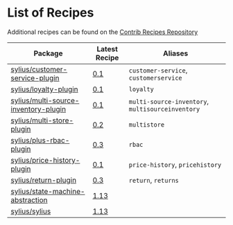 # List of Recipes

Additional recipes can be found on the [Contrib Recipes Repository](https://github.com/symfony/recipes-contrib/blob/flex/main/RECIPES.md)

| Package | Latest Recipe | Aliases |
| --- | --- | --- |
| [sylius/customer-service-plugin](https://packagist.org/packages/sylius/customer-service-plugin) | [0.1](sylius/customer-service-plugin/0.1) | `customer-service`, `customerservice` |
| [sylius/loyalty-plugin](https://packagist.org/packages/sylius/loyalty-plugin) | [0.1](sylius/loyalty-plugin/0.1) | `loyalty` |
| [sylius/multi-source-inventory-plugin](https://packagist.org/packages/sylius/multi-source-inventory-plugin) | [0.1](sylius/multi-source-inventory-plugin/0.1) | `multi-source-inventory`, `multisourceinventory` |
| [sylius/multi-store-plugin](https://packagist.org/packages/sylius/multi-store-plugin) | [0.2](sylius/multi-store-plugin/0.2) | `multistore` |
| [sylius/plus-rbac-plugin](https://packagist.org/packages/sylius/plus-rbac-plugin) | [0.3](sylius/plus-rbac-plugin/0.3) | `rbac` |
| [sylius/price-history-plugin](https://packagist.org/packages/sylius/price-history-plugin) | [0.1](sylius/price-history-plugin/0.1) | `price-history`, `pricehistory` |
| [sylius/return-plugin](https://packagist.org/packages/sylius/return-plugin) | [0.3](sylius/return-plugin/0.3) | `return`, `returns` |
| [sylius/state-machine-abstraction](https://packagist.org/packages/sylius/state-machine-abstraction) | [1.13](sylius/state-machine-abstraction/1.13) |  |
| [sylius/sylius](https://packagist.org/packages/sylius/sylius) | [1.13](sylius/sylius/1.13) |  |